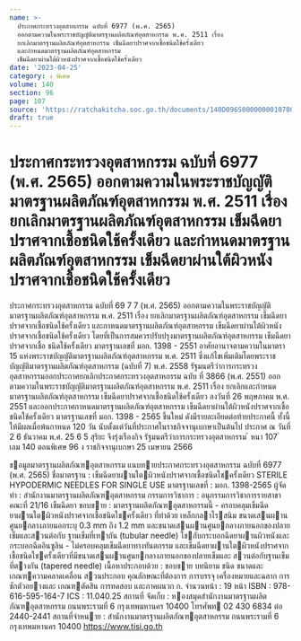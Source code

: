 ```yaml
---
name: >-
  ประกาศกระทรวงอุตสาหกรรม ฉบับที่ 6977 (พ.ศ. 2565)
  ออกตามความในพระราชบัญญัติมาตรฐานผลิตภัณฑ์อุตสาหกรรม พ.ศ. 2511 เรื่อง
  ยกเลิกมาตรฐานผลิตภัณฑ์อุตสาหกรรม เข็มฉีดยาปราศจากเชื้อชนิดใช้ครั้งเดียว
  และกำหนดมาตรฐานผลิตภัณฑ์อุตสาหกรรม
  เข็มฉีดยาผ่านใต้ผิวหนังปราศจากเชื้อชนิดใช้ครั้งเดียว
date: '2023-04-25'
category: ง พิเศษ
volume: 140
section: 96
page: 107
source: 'https://ratchakitcha.soc.go.th/documents/140D096S0000000010700.pdf'
draft: true
---
```


# ประกาศกระทรวงอุตสาหกรรม ฉบับที่ 6977 (พ.ศ. 2565) ออกตามความในพระราชบัญญัติมาตรฐานผลิตภัณฑ์อุตสาหกรรม พ.ศ. 2511 เรื่อง ยกเลิกมาตรฐานผลิตภัณฑ์อุตสาหกรรม เข็มฉีดยาปราศจากเชื้อชนิดใช้ครั้งเดียว และกำหนดมาตรฐานผลิตภัณฑ์อุตสาหกรรม เข็มฉีดยาผ่านใต้ผิวหนังปราศจากเชื้อชนิดใช้ครั้งเดียว

ประกาศกระทรวงอุตสาหกรรม ฉบับที่ 69 7 7 (พ.ศ. 2565) ออกตามความในพระราชบัญญัติมาตรฐานผลิตภัณฑ์อุตสาหกรรม พ.ศ. 2511 เรื่อง ยกเลิกมาตรฐานผลิตภัณฑ์อุตสาหกรรม เข็มฉีดยาปราศจากเชื้อชนิดใช้ครั้งเดียว และกาหนดมาตรฐานผลิตภัณฑ์อุตสาหกรรม เข็มฉีดยาผ่านใต้ผิวหนังปราศจากเชื้อชนิดใช้ครั้งเดียว โดยที่เป็นการสมควรปรับปรุงมาตรฐานผลิตภัณฑ์อุตสาหกรรม เข็มฉีดยาปราศจากเชื้อ ชนิดใช้ครั้งเดียว มาตรฐานเลขที่ มอก. 1398 - 2551 อาศัยอานาจตามความในมาตรา 15 แห่งพระราชบัญญัติมาตรฐานผลิตภัณฑ์อุตสาหกรรม พ.ศ. 2511 ซึ่งแก้ไขเพิ่มเติมโดยพระราชบัญญัติมาตรฐานผลิตภัณฑ์อุตสาหกรรม (ฉบับที่ 7) พ.ศ. 2558 รัฐมนตรีว่าการกระทรวงอุตสาหกรรมออกประกาศยกเลิกประกาศกระทรวงอุตสาหกรรม ฉบับ ที่ 3866 (พ.ศ. 2551) ออกตามความในพระราชบัญญัติมาตรฐานผลิตภัณฑ์อุตสาหกรรม พ.ศ. 2511 เรื่อง ยกเลิกและกำหนดมาตรฐานผลิตภัณฑ์อุตสาหกรรม เข็มฉีดยาปราศจากเชื้อชนิดใช้ครั้งเดียว ลงวันที่ 26 พฤษภาคม พ.ศ. 2551 และออกประกาศกาหนดมาตรฐานผลิตภัณฑ์อุตสาหกรรม เข็มฉีดยาผ่านใต้ผิวหนังปราศจากเชื้อชนิดใช้ครั้งเดียว มาตรฐานเลขที่ มอก. 1398 - 2565 ขึ้นใหม่ ดังมีรายละเอียดต่อท้ายประกาศนี้ ทั้งนี้ ให้มีผลเมื่อพ้นกาหนด 120 วัน นับตั้งแต่วันที่ประกาศในราชกิจจานุเบกษาเป็นต้นไป ประกาศ ณ วันที่ 2 6 ธันวาคม พ.ศ. 25 6 5 สุริยะ จึงรุ่งเรืองกิจ รัฐมนตรีว่าการกระทรวงอุตสาหกรรม ้ หนา 107 ่ เลม 140 ตอนพิเศษ 96 ง ราชกิจจานุเบกษา 25 เมษายน 2566

ขอมูลมาตรฐานผลิตภัณฑอุตสาหกรรม แนบทายประกาศกระทรวงอุตสาหกรรม ฉบับที่ 6977 (พ.ศ. 2565) ชื่อมาตรฐาน : เข็มฉีดยาผานใตผิวหนังปราศจากเชื้อชนิดใชครั้งเดียว STERILE HYPODERMIC NEEDLES FOR SINGLE USE มาตรฐานเลขที่ : มอก. 1398-2565 ผู้จัดทํา : สํานักงานมาตรฐานผลิตภัณฑอุตสาหกรรม กรรมการวิชาการ : อนุกรรมการวิชาการรายสาขา คณะที่ 21/16 เข็มฉีดยา ขอบขาย : มาตรฐานผลิตภัณฑอุตสาหกรรมนี้ - ครอบคลุมเข็มฉีดยาผานใตผิวหนังปราศจากเชื้อชนิดใชครั้งเดียว ที่ทําด้วย เหล็กกลาไรสนิม ขนาดเสนผานศูนยกลางภายนอกระบุ 0.3 mm ถึง 1.2 mm และขนาดเสนผานศูนยกลางภายนอกของปลายเข็มและสวนต่อกับ ฐานเข็มที่เทากัน (tubular needle) ใชกับกระบอกฉีดยาผานผิวหนังและ กระบอกฉีดอินซูลิน - ไม่ครอบคลุมเข็มฉีดยาทางทันตกรรม และเข็มฉีดยาผานใตผิวหนังปราศจาก เชื้อชนิดใชครั้งเดียวที่มีขนาดเสนผานศูนยกลางภายนอกของปลายเข็มและ สวนต่อกับฐานเข็มที่ตางกัน (tapered needle) เนื้อหาประกอบด้วย : ขอบขาย บทนิยาม ชนิด ขนาดและเกณฑความคลาดเคลื่อน สวนประกอบ คุณลักษณะที่ต้องการ การบรรจุ เครื่องหมายและฉลาก การชักตัวอยางและ เกณฑตัดสิน การทดสอบ และภาคผนวก ก. จํานวนหน้า : 19 หน้า ISBN : 978-616-595-164-7 ICS : 11.040.25 สถานที่ จัดเก็บ : หองสมุดสํานักงานมาตรฐานผลิตภัณฑอุตสาหกรรม ถนนพระรามที่ 6 กรุงเทพมหานคร 10400 โทรศัพท 02 430 6834 ต่อ 2440-2441 สถานที่จําหนาย : สํานักงานมาตรฐานผลิตภัณฑอุตสาหกรรม ถนนพระรามที่ 6 กรุงเทพมหานคร 10400 https://www.tisi.go.th

